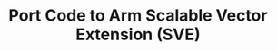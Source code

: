 ---
# ================================================================================
#       Edit
# ================================================================================

title: "Port Code to Arm Scalable Vector Extension (SVE)"
# Should start with a verb, have no adjectives (amazing, cool, etc.), and be as concise as possible.

description: >
    Learning path for porting code from Arm NEON to the Scalable Vector Extension (SVE).
# One sentance, is a quick summary of this learning path, viewable when searching through all learning paths. 

minutes_to_complete: 20   
# Always measured in minutes. Should be an integer, to complete the learning path (not just read it).

who_is_this_for: >
    Learning path for software developers using SIMD instructions for High-Performance Computing, Machine Learning, Digital Signal Processing, Audio and Video Codec applications.
# One sentence that should indicate exactly who the target audience is (developers in X industries using Y tools/software for Z use-case).

learning_objectives: 
    - Understand the differences between SVE and NEON for vectorization
    - Compile code for SVE-capable Arm processors
    - Run SVE instructions on any Armv8-A processor
# 2-5 bullet points, one sentance each. Should start with a verb (Deploy, Measure) and indicate the value of the objective if possible.

prerequisites:
    - General knowledge about SIMD processing, vectorization or Arm NEON.
# List any prereqs needed before this learning path can be completed. Can include:
    # Online service accounts                                   (An Amazon Web Services account)
    # Prior knowledge                                           (Some familiarity with embedded programing)
    # Previous learning paths                                   (The Learning Path: Getting Started with Arm Virtual Hardware)
    # Particular tools/environments already being initialized   (An EC2 instance with AVH installed)





##### Tags
# Don't enter whitespace. An underscore will be visually replaced with whitespace.

skilllevels: Introductory
# Options:
    # Getting-Started   (for a basic overview of certain tools/softwares/topics)
    # Introductory      (the next stage up from getting started)
    # Experienced       (for topics that require a fair amount of background knowledge in tools/softwares/topics to complete)

subjects: ML

armips:
    # Groups of IP      (Cortex-M, Cortex-A, Cortex-R, Neoverse, GPU, System IP, etc.)
    # or Specific IP    (Cortex-M7, Neoverse-N1, AHB_Cache, etc.)
    - Neoverse
    - Cortex-A75
    - Cortex-A55
   

tools:
    # Environments      (AWS_EC2)
    # Toolchains        (GCC, Arm_Compiler_for_Embedded)
    # IDEs              (Arm Development Studio, VS_Code)
    # Online tools      (GitHub, Jenkins)
    # General tools     (cbuild)
    - GCC
    - Armclang

softwares:
    # Languages         (Python, Go, MongoDB, Assembly, Java)
    - C
    - Assembly

operatingsystems:
    # OSes              (Linux, Windows, macOS, FreeRTOS, Bare-metal)
    - Linux

# ================================================================================
#       FIXED, DO NOT MODIFY
# ================================================================================
weight: 1                       # _index.md always has weight of 1 to order correctly
layout: "learningpathall"       # All files under learning paths have this same wrapper
learning_path_main_page: "yes"  # Indicates this should be surfaced when looking for related content. Only set for _index.md of learning path content.
---